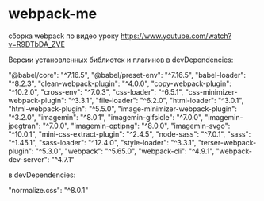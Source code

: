 # webpack-me

сборка webpack по видео уроку https://www.youtube.com/watch?v=R9DTbDA_ZVE

Версии установленных библиотек и плагинов в devDependencies:

"@babel/core": "^7.16.5",
"@babel/preset-env": "^7.16.5",
"babel-loader": "^8.2.3",
"clean-webpack-plugin": "^4.0.0",
"copy-webpack-plugin": "^10.2.0",
"cross-env": "^7.0.3",
"css-loader": "^6.5.1",
"css-minimizer-webpack-plugin": "^3.3.1",
"file-loader": "^6.2.0",
"html-loader": "^3.0.1",
"html-webpack-plugin": "^5.5.0",
"image-minimizer-webpack-plugin": "^3.2.0",
"imagemin": "^8.0.1",
"imagemin-gifsicle": "^7.0.0",
"imagemin-jpegtran": "^7.0.0",
"imagemin-optipng": "^8.0.0",
"imagemin-svgo": "^10.0.1",
"mini-css-extract-plugin": "^2.4.5",
"node-sass": "^7.0.1",
"sass": "^1.45.1",
"sass-loader": "^12.4.0",
"style-loader": "^3.3.1",
"terser-webpack-plugin": "^5.3.0",
"webpack": "^5.65.0",
"webpack-cli": "^4.9.1",
"webpack-dev-server": "^4.7.1"

в devDependencies:

"normalize.css": "^8.0.1"
